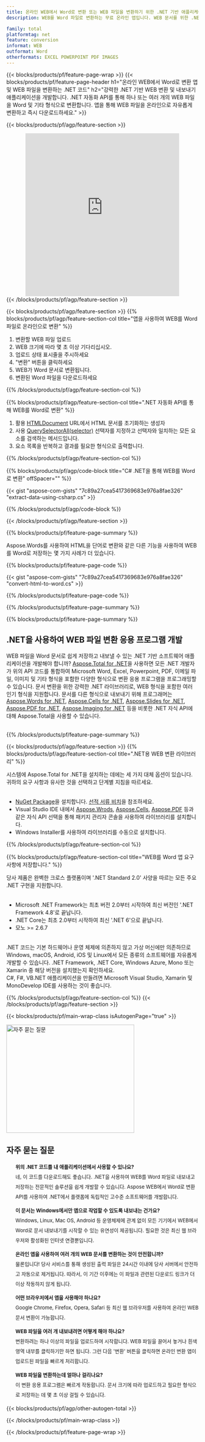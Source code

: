```yaml
---
title: 온라인 WEB에서 Word로 변환 또는 WEB 파일을 변환하기 위한 .NET 기반 애플리케이션 구축
description: WEB를 Word 파일로 변환하는 무료 온라인 앱입니다. WEB 문서를 위한 .NET C# 변환 라이브러리 코드입니다. 

family: total
platformtag: net
feature: conversion
informat: WEB
outformat: Word
otherformats: EXCEL POWERPOINT PDF IMAGES
---
```

{{< blocks/products/pf/feature-page-wrap >}}
{{< blocks/products/pf/feature-page-header h1="온라인 WEB에서 Word로 변환 앱 및 WEB 파일을 변환하는 .NET 코드" h2="강력한 .NET 기반 WEB 변환 및 내보내기 애플리케이션을 개발합니다. .NET 자동화 API를 통해 하나 또는 여러 개의 WEB 파일을 Word 및 기타 형식으로 변환합니다. 앱을 통해 WEB 파일을 온라인으로 자유롭게 변환하고 즉시 다운로드하세요." >}}


{{< blocks/products/pf/agp/feature-section >}}

<div class="container-fluid agp-content bg-white aboutfile box-1 vh100 section nopbtm">
<div class=container>
<div class=row>
<div class="demobox tc col-md-12 padding-0" align="center">

<iframe title="무료 온라인 WEB에서 Word로 변환 앱" style="border: none; height: 426px;" scrolling="no" src="https://total-conversion-app-65z5r2lp.qa.k8s.dynabic.com/?to=docx&from=web" id="child-iframe" width="80%"></iframe>

</div></div>
</div></div>
{{< /blocks/products/pf/agp/feature-section >}}


{{< blocks/products/pf/agp/feature-section >}}
{{% blocks/products/pf/agp/feature-section-col title="앱을 사용하여 WEB를 Word 파일로 온라인으로 변환" %}}

1. 변환할 WEB 파일 업로드
1. WEB 크기에 따라 몇 초 이상 기다리십시오.
1. 업로드 상태 표시줄을 주시하세요
1. "변환" 버튼을 클릭하세요
1. WEB가 Word 문서로 변환됩니다.
1. 변환된 Word 파일을 다운로드하세요

{{% /blocks/products/pf/agp/feature-section-col %}}

{{% blocks/products/pf/agp/feature-section-col title=".NET 자동화 API를 통해 WEB를 Word로 변환" %}}



1. 활용 [HTMLDocument](https://reference.aspose.com/html/net/aspose.html/htmldocument/htmldocument/) URL에서 HTML 문서를 초기화하는 생성자
2. 사용 [QuerySelectorAll(selector)](https://reference.aspose.com/html/net/aspose.html.dom/document/queryselectorall/) 선택자를 지정하고 선택자와 일치하는 모든 요소를 검색하는 메서드입니다.
3. 요소 목록을 반복하고 결과를 필요한 형식으로 출력합니다.
 



{{% /blocks/products/pf/agp/feature-section-col %}}

{{% blocks/products/pf/agp/code-block title="C# .NET을 통해 WEB를 Word로 변환" offSpacer="" %}}

{{< gist "aspose-com-gists" "7c89a27cea5417369683e976a8fae326" "extract-data-using-csharp.cs" >}}

{{% /blocks/products/pf/agp/code-block %}}

{{< /blocks/products/pf/agp/feature-section >}}

{{% blocks/products/pf/feature-page-summary %}}

Aspose.Words를 사용하여 HTML을 단어로 변환와 같은 다른 기능을 사용하여 WEB를 Word로 저장하는 몇 가지 사례가 더 있습니다.

{{% blocks/products/pf/feature-page-code %}}
{{< gist "aspose-com-gists" "7c89a27cea5417369683e976a8fae326" "convert-html-to-word.cs" >}}
{{% /blocks/products/pf/feature-page-code  %}}


{{% /blocks/products/pf/feature-page-summary %}}

{{% blocks/products/pf/feature-page-summary %}}

<h2>.NET을 사용하여 WEB 파일 변환 응용 프로그램 개발</h2>

WEB 파일을 Word 문서로 쉽게 저장하고 내보낼 수 있는 .NET 기반 소프트웨어 애플리케이션을 개발해야 합니까? [Aspose.Total for .NET](https://products.aspose.com/total/ko/net/)을 사용하면 모든 .NET 개발자가 위의 API 코드를 통합하여 Microsoft Word, Excel, Powerpoint, PDF, 이메일 파일, 이미지 및 기타 형식을 포함한 다양한 형식으로 변환 응용 프로그램을 프로그래밍할 수 있습니다. 문서 변환을 위한 강력한 .NET 라이브러리로, WEB 형식을 포함한 여러 인기 형식을 지원합니다. 문서를 다른 형식으로 내보내기 위해 프로그래머는 [Aspose.Words for .NET](https://products.aspose.com/words/ko/net/), [Aspose.Cells for .NET](https://products.aspose.com/cells/ko/net/), [Aspose.Slides for .NET](https://products.aspose.com/slides/ko/net/), [Aspose.PDF for .NET](https://products.aspose.com/pdf/ko/net/), [Aspose.Imaging for .NET](https://products.aspose.com/imaging/ko/net/) 등을 비롯한 .NET 자식 API에 대해 Aspose.Total을 사용할 수 있습니다.<br /><br />

{{% /blocks/products/pf/feature-page-summary %}}

{{< blocks/products/pf/agp/feature-section >}}
{{% blocks/products/pf/agp/feature-section-col title=".NET용 WEB 변환 라이브러리" %}}

시스템에 Aspose.Total for .NET을 설치하는 데에는 세 가지 대체 옵션이 있습니다. 귀하의 요구 사항과 유사한 것을 선택하고 단계별 지침을 따르세요.<br /><br />

- [NuGet Package](https://www.nuget.org/packages/Aspose.Total/)을 설치합니다. [선적 서류 비치](https://docs.aspose.com/total/net/)을 참조하세요.
- Visual Studio IDE 내에서 [Aspose.Wrods](https://docs.aspose.com/words/net/installation/#install-asposecells-using-package-manager-gui), [Aspose.Cells](https://docs.aspose.com/cells/net/installation/#install-asposecells-using-package-manager-gui), [Aspose.PDF](https://docs.aspose.com/pdf/net/installation/#install-asposecells-using-package-manager-gui) 등과 같은 자식 API 선택을 통해 패키지 관리자 콘솔을 사용하여 라이브러리를 설치합니다.
- Windows Installer를 사용하여 라이브러리를 수동으로 설치합니다.

{{% /blocks/products/pf/agp/feature-section-col %}}

{{% blocks/products/pf/agp/feature-section-col title="WEB를 Word 앱 요구 사항에 저장합니다." %}}

당사 제품은 완벽한 크로스 플랫폼이며 '.NET Standard 2.0' 사양을 따르는 모든 주요 .NET 구현을 지원합니다.<br /><br />

- Microsoft .NET Framework는 최초 버전 2.0부터 시작하여 최신 버전인 '.NET Framework 4.8'로 끝납니다.
- .NET Core는 최초 2.0부터 시작하여 최신 '.NET 6'으로 끝납니다.
- 모노 >= 2.6.7
<br />
.NET 코드는 기본 하드웨어나 운영 체제에 의존하지 않고 가상 머신에만 의존하므로 Windows, macOS, Android, iOS 및 Linux에서 모든 종류의 소프트웨어를 자유롭게 개발할 수 있습니다. .NET Framework, .NET Core, Windows Azure, Mono 또는 Xamarin 중 해당 버전을 설치했는지 확인하세요.<br />
C#, F#, VB.NET 애플리케이션을 만들려면 Microsoft Visual Studio, Xamarin 및 MonoDevelop IDE를 사용하는 것이 좋습니다.

{{% /blocks/products/pf/agp/feature-section-col %}}
{{< /blocks/products/pf/agp/feature-section >}}

{{< blocks/products/pf/main-wrap-class isAutogenPage="true" >}}

<style>.howtolist li{margin-right: 0!important;line-height: 26px;position: relative;margin-bottom: 10px;font-size: 13px;list-style-type: none;}</style>
<div class="col-md-12 tl bg-gray-dark howtolist section">
  <a class="anchor" name="faqpage"></a>
  <div class="container tl dflex" itemscope="" itemtype="https://schema.org/FAQPage">
      <div class="col-md-4 howtosectiongfx">
          <img class="social-panel-hide-on-mobile" src="https://www.groupdocs.cloud/templates/brand/images/groupdocs/conversion/groupdocs_conversion-brand.png" alt="자주 묻는 질문" width="335" height="283">
      </div>
      <div class="howtosection col-md-8">
          <div>
              <h2>자주 묻는 질문</h2>
               <ul>
                  <li itemscope="" itemprop="mainEntity" itemtype="https://schema.org/Question">
                      <div>
                          <span itemprop="name"><b>위의 .NET 코드를 내 애플리케이션에서 사용할 수 있나요?</b></span>
                      </div>
                      <div itemscope="" itemprop="acceptedAnswer" itemtype="https://schema.org/Answer">
                          <span itemprop="text">네, 이 코드를 다운로드해도 좋습니다. .NET을 사용하여 WEB를 Word 파일로 내보내고 저장하는 전문적인 솔루션을 쉽게 개발할 수 있습니다. Aspose WEB에서 Word로 변환 API를 사용하여 .NET에서 플랫폼에 독립적인 고수준 소프트웨어를 개발합니다.</span>
                      </div>
                  </li>
                  <li itemscope="" itemprop="mainEntity" itemtype="https://schema.org/Question">
                      <div>
                          <span itemprop="name"><b>이 문서는 Windows에서만 앱으로 작업할 수 있도록 내보내는 건가요?</b></span>
                      </div>
                      <div itemscope="" itemprop="acceptedAnswer" itemtype="https://schema.org/Answer">
                          <span itemprop="text">Windows, Linux, Mac OS, Android 등 운영체제에 관계 없이 모든 기기에서 WEB에서 Word로 문서 내보내기를 시작할 수 있는 유연성이 제공됩니다. 필요한 것은 최신 웹 브라우저와 활성화된 인터넷 연결뿐입니다.</span>
                      </div>
                  </li>
                  <li itemscope="" itemprop="mainEntity" itemtype="https://schema.org/Question">
                      <div>
                          <span itemprop="name"><b>온라인 앱을 사용하여 여러 개의 WEB 문서를 변환하는 것이 안전합니까?</b></span>
                      </div>
                      <div itemscope="" itemprop="acceptedAnswer" itemtype="https://schema.org/Answer">
                          <span itemprop="text">물론입니다! 당사 서비스를 통해 생성된 출력 파일은 24시간 이내에 당사 서버에서 안전하고 자동으로 제거됩니다. 따라서, 이 기간 이후에는 이 파일과 관련된 다운로드 링크가 더 이상 작동하지 않게 됩니다.</span>
                      </div>
                  </li>                 
                  <li itemscope="" itemprop="mainEntity" itemtype="https://schema.org/Question">
                      <div>
                          <span itemprop="name"><b>어떤 브라우저에서 앱을 사용해야 하나요?</b></span>
                      </div>
                      <div itemscope="" itemprop="acceptedAnswer" itemtype="https://schema.org/Answer">
                          <span itemprop="text">Google Chrome, Firefox, Opera, Safari 등 최신 웹 브라우저를 사용하여 온라인 WEB 문서 변환이 가능합니다.</span>
                      </div>
                  </li>
 		  <li itemscope="" itemprop="mainEntity" itemtype="https://schema.org/Question">
                      <div>
                          <span itemprop="name"><b>WEB 파일을 여러 개 내보내려면 어떻게 해야 하나요?</b></span>
                      </div>
                      <div itemscope="" itemprop="acceptedAnswer" itemtype="https://schema.org/Answer">
                          <span itemprop="text">변환하려는 하나 이상의 파일을 업로드하여 시작합니다. WEB 파일을 끌어서 놓거나 흰색 영역 내부를 클릭하기만 하면 됩니다. 그런 다음 '변환' 버튼을 클릭하면 온라인 변환 앱이 업로드된 파일을 빠르게 처리합니다.</span>
                      </div>
                  </li>
 		  <li itemscope="" itemprop="mainEntity" itemtype="https://schema.org/Question">
                      <div>
                          <span itemprop="name"><b>WEB 파일을 변환하는데 얼마나 걸리나요?</b></span>
                      </div>
                      <div itemscope="" itemprop="acceptedAnswer" itemtype="https://schema.org/Answer">
                          <span itemprop="text">이 변환 응용 프로그램은 빠르게 작동합니다. 문서 크기에 따라 업로드하고 필요한 형식으로 저장하는 데 몇 초 이상 걸릴 수 있습니다.</span>
                      </div>
                  </li>
              </ul>
          </div>
      </div>
  </div>

{{< blocks/products/pf/agp/other-autogen-total >}}

{{< /blocks/products/pf/main-wrap-class >}}

{{< /blocks/products/pf/feature-page-wrap >}}